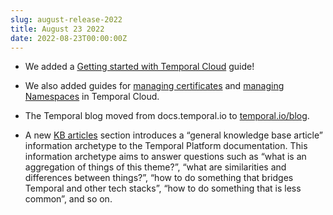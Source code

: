 ```yaml
---
slug: august-release-2022
title: August 23 2022
date: 2022-08-23T00:00:00Z
---
```


- We added a [Getting started with Temporal Cloud](/cloud/how-to-get-started-with-temporal-cloud) guide!

- We also added guides for [managing certificates](/cloud/how-to-manage-certificates-in-temporal-cloud) and [managing Namespaces](/cloud/how-to-manage-namespaces-in-temporal-cloud) in Temporal Cloud.

- The Temporal blog moved from docs.temporal.io to [temporal.io/blog](https://temporal.io/blog).

- A new [KB articles](https://docs.temporal.io/kb) section introduces a “general knowledge base article” information archetype to the Temporal Platform documentation.
  This information archetype aims to answer questions such as “what is an aggregation of things of this theme?”, “what are similarities and differences between things?”, “how to do something that bridges Temporal and other tech stacks”, “how to do something that is less common”, and so on.
